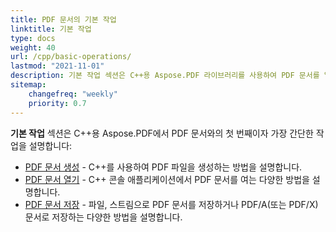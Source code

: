 ```yaml
---
title: PDF 문서의 기본 작업
linktitle: 기본 작업
type: docs
weight: 40
url: /cpp/basic-operations/
lastmod: "2021-11-01"
description: 기본 작업 섹션은 C++용 Aspose.PDF 라이브러리를 사용하여 PDF 문서를 열고 저장하는 기능을 설명합니다.
sitemap:
    changefreq: "weekly"
    priority: 0.7
---
```


**기본 작업** 섹션은 C++용 Aspose.PDF에서 PDF 문서와의 첫 번째이자 가장 간단한 작업을 설명합니다:

* [PDF 문서 생성](/pdf/cpp/create-document/) - C++를 사용하여 PDF 파일을 생성하는 방법을 설명합니다.
* [PDF 문서 열기](/pdf/cpp/open-pdf-document/) - C++ 콘솔 애플리케이션에서 PDF 문서를 여는 다양한 방법을 설명합니다.
* [PDF 문서 저장](/pdf/cpp/save-pdf-document/) - 파일, 스트림으로 PDF 문서를 저장하거나 PDF/A(또는 PDF/X) 문서로 저장하는 다양한 방법을 설명합니다.
